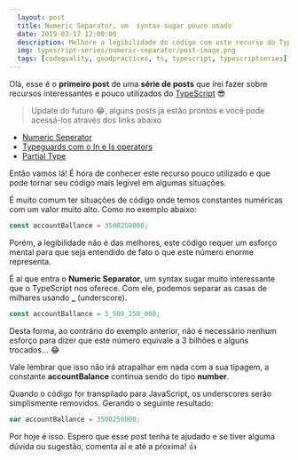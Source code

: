 ```yaml
---
  layout: post
  title: Numeric Separator, um  syntax sugar pouco usado
  date: 2019-03-17 12:00:00
  description: Melhore a legibilidade do código com este recurso do TypeScript!
  img: typescript-series/numeric-separator/post-image.png
  tags: [codequality, goodpractices, ts, typescript, typescriptseries] 
---
```


Olá, esse é o **primeiro post** de uma **série de posts** que irei fazer sobre recursos interessantes e pouco utilizados do [TypeScript](https://www.typescriptlang.org/) :sunglasses: 

> Update do futuro :joy:, alguns posts já estão prontos e você pode acessá-los através dos links abaixo
  * [Numeric Seperator](/typescript-numeric-separator) 
  * [Typeguards com o In e Is operators](/typescript-typeguards-in-is/)
  * [Partial Type](/typescript-partial-type/)

Então vamos lá! É hora de conhecer este recurso pouco utilizado e que pode tornar seu código mais legível em algumas situações.

É muito comum ter situações de código onde temos constantes numéricas com um valor muito alto. Como no exemplo abaixo:

```typescript
const accountBallance = 3500250000;
```

Porém, a legibilidade não é das melhores, este código requer um esforço mental para que seja entendido de fato o que este número enorme representa.

É aí que entra o **Numeric Separator**, um syntax sugar muito interessante que o TypeScript nos oferece. Com ele, podemos separar as casas de milhares usando **_** (underscore).

```typescript
const accountBallance = 3_500_250_000;
```

Desta forma, ao contrário do exemplo anterior, não é necessário nenhum esforço para dizer que este número equivale a 3 bilhões e alguns trocados... :joy:

Vale lembrar que isso não irá atrapalhar em nada com a sua tipagem, a constante **accountBalance** continua sendo do tipo **number**.

Quando o código for transpilado para JavaScript, os underscores serão simplismente removidos. Gerando o seguinte resultado:

```javascript
var accountBallance = 3500250000;
```

Por hoje é isso. Espero que esse post tenha te ajudado e se tiver alguma dúvida ou sugestão, comenta aí e até a pŕoxima! :+1:

